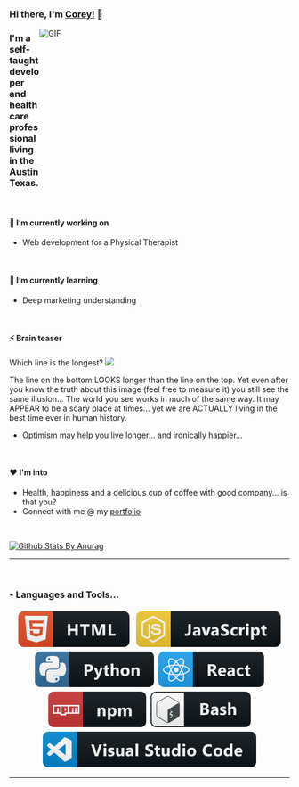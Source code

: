 ### Hi there, I'm [Corey!](https://www.coreyhi.com/) 👋 

<img align="right" height="270px" width="450px" alt="GIF" src="https://www.reactiongifs.us/wp-content/uploads/2018/06/7M5g.gif" />

### I'm a self-taught developer and healthcare professional living in the Austin Texas.
<br/>

#### 🔭 I’m currently working on
- Web development for a Physical Therapist
<br/>

#### 🌱 I’m currently learning
- Deep marketing understanding
<br/>

#### ⚡ Brain teaser
Which line is the longest?
<img src=https://i.postimg.cc/Rh4QF1VV/optical-illusions.jpg/>

The line on the bottom LOOKS longer than the line on the top. Yet even after you know the truth about this image (feel free to measure it) you still see the same illusion...
The world you see works in much of the same way. It may APPEAR to be a scary place at times... yet we are ACTUALLY living in the best time ever in human history.

- Optimism may help you live longer... and ironically happier...
<br/>

#### ❤️ I'm into
- Health, happiness and a delicious cup of coffee with good company... is that you?
- Connect with me @  my [portfolio](https://www.coreyhi.com/contact)

<br />

[![Github Stats By Anurag](https://github-readme-stats.vercel.app/api?username=hibenca&show_icons=true&title_color=fff&icon_color=79ff97&text_color=9f9f9f&bg_color=151515)](https://github.com/anuraghazra/github-readme-stats)

*************

<br />

### - Languages and Tools...

<p align="center">

<!-- For more icons please follow  https://github.com/MikeCodesDotNET/ColoredBadges -->

 <img src="https://raw.githubusercontent.com/8bithemant/8bithemant/master/svg/dev/languages/html.svg" alt="html" style="vertical-align:top; margin:4px">    
<img src="https://raw.githubusercontent.com/8bithemant/8bithemant/master/svg/dev/languages/js.svg" alt="js" style="vertical-align:top; margin:4px"><img src="https://raw.githubusercontent.com/8bithemant/8bithemant/master/svg/dev/languages/python.svg" alt="python" style="vertical-align:top; margin:4px"><img src="https://raw.githubusercontent.com/8bithemant/8bithemant/master/svg/dev/frameworks/react.svg" alt="react" style="vertical-align:top; margin:4px"><img src="https://raw.githubusercontent.com/8bithemant/8bithemant/master/svg/dev/services/npm.svg" alt="npm" style="vertical-align:top; margin:4px"><img src="https://raw.githubusercontent.com/8bithemant/8bithemant/master/svg/dev/tools/bash.svg" alt="bash" style="vertical-align:top; margin:4px"><img src="https://raw.githubusercontent.com/8bithemant/8bithemant/master/svg/dev/tools/visualstudio_code.svg" alt="vscode" style="vertical-align:top; margin:4px">

</p>

***********************************
